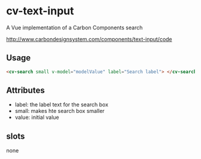 # cv-text-input

A Vue implementation of a Carbon Components search

http://www.carbondesignsystem.com/components/text-input/code

## Usage

```html
<cv-search small v-model="modelValue" label="Search label"> </cv-search>
```

## Attributes

- label: the label text for the search box
- small: makes hte search box smaller
- value: initial value

## slots

none
